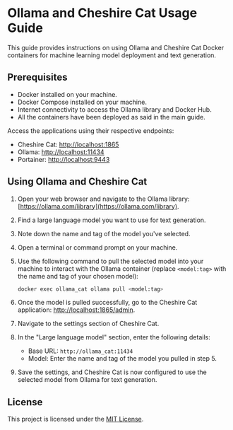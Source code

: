 # Ollama and Cheshire Cat Usage Guide

This guide provides instructions on using Ollama and Cheshire Cat Docker containers for machine learning model deployment and text generation.

## Prerequisites

- Docker installed on your machine.
- Docker Compose installed on your machine.
- Internet connectivity to access the Ollama library and Docker Hub.
- All the containers have been deployed as said in the main guide.

Access the applications using their respective endpoints:

   - Cheshire Cat: [http://localhost:1865](http://localhost:1865/admin)
   - Ollama: [http://localhost:11434](http://localhost:11434)
   - Portainer: [http://localhost:9443](http://localhost:9443)

## Using Ollama and Cheshire Cat

1. Open your web browser and navigate to the Ollama library: [https://ollama.com/library](https://ollama.com/library).

2. Find a large language model you want to use for text generation.

3. Note down the name and tag of the model you've selected.

4. Open a terminal or command prompt on your machine.

5. Use the following command to pull the selected model into your machine to interact with the Ollama container (replace `<model:tag>` with the name and tag of your chosen model):

    ```bash
    docker exec ollama_cat ollama pull <model:tag>
    ```

6. Once the model is pulled successfully, go to the Cheshire Cat application: [http://localhost:1865/admin](http://localhost:1865/admin).

7. Navigate to the settings section of Cheshire Cat.

8. In the "Large language model" section, enter the following details:
   
   - Base URL: `http://ollama_cat:11434`
   - Model: Enter the name and tag of the model you pulled in step 5.

9. Save the settings, and Cheshire Cat is now configured to use the selected model from Ollama for text generation.

## License

This project is licensed under the [MIT License](LICENSE).

